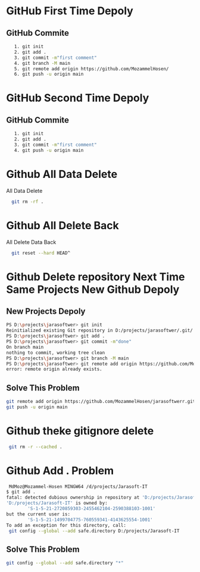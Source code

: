 
# GitHub First Time Depoly

## GitHub Commite

```bash
   1. git init
   2. git add .
   3. git commit -m"first comment"
   4. git branch -M main
   5. git remote add origin https://github.com/MozammelHosen/
   6. git push -u origin main
```
# GitHub Second Time Depoly

## GitHub Commite

```bash
   1. git init
   2. git add .
   3. git commit -m"first comment"
   4. git push -u origin main
```

# Github All Data Delete

All Data Delete

```bash
  git rm -rf .  
```
# Github All Delete Back

All Delete Data Back

```bash
  git reset --hard HEAD^
```


# Github Delete repository Next Time Same Projects New Github Depoly

## New Projects Depoly

```bash
PS D:\projects\jarasoftwer> git init
Reinitialized existing Git repository in D:/projects/jarasoftwer/.git/
PS D:\projects\jarasoftwer> git add .
PS D:\projects\jarasoftwer> git commit -m"done"
On branch main
nothing to commit, working tree clean
PS D:\projects\jarasoftwer> git branch -M main
PS D:\projects\jarasoftwer> git remote add origin https://github.com/MozammelHosen/jarasoftwerr.git
error: remote origin already exists.  
```
## Solve This Problem
```bash 
git remote add origin https://github.com/MozammelHosen/jarasoftwerr.git
git push -u origin main
```

# Github theke gitignore delete
```bash
 git rm -r --cached .
```

# Github Add . Problem
```bash
 MdMoz@Mozammel-Hosen MINGW64 /d/projects/Jarasoft-IT
$ git add .
fatal: detected dubious ownership in repository at 'D:/projects/Jarasoft-IT'
'D:/projects/Jarasoft-IT' is owned by:
        'S-1-5-21-2720859303-2455462104-2590388103-1001'
but the current user is:
        'S-1-5-21-1499704775-760559341-4143625554-1001'
To add an exception for this directory, call:
 git config --global --add safe.directory D:/projects/Jarasoft-IT


```

## Solve This Problem
```bash
git config --global --add safe.directory "*"
```



